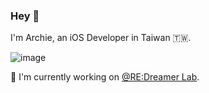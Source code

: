 ### Hey 👊

I'm Archie, an iOS Developer in Taiwan 🇹🇼.

![image](https://github-readme-stats.vercel.app/api?username=archier7&show_icons=true&theme=prussian&count_private=true)

🚀 I'm currently working on [@RE:Dreamer Lab](https://github.com/REDreamerLab).

<!--
**ArchieR7/ArchieR7** is a ✨ _special_ ✨ repository because its `README.md` (this file) appears on your GitHub profile.

Here are some ideas to get you started:

- 🔭 I’m currently working on ...
- 🌱 I’m currently learning ...
- 👯 I’m looking to collaborate on ...
- 🤔 I’m looking for help with ...
- 💬 Ask me about ...
- 📫 How to reach me: ...
- 😄 Pronouns: ...
- ⚡ Fun fact: ...
-->
